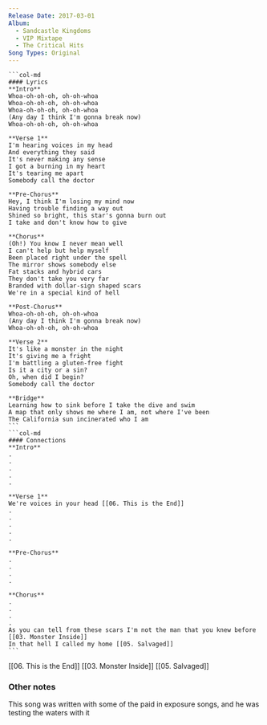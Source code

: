 ```yaml
---
Release Date: 2017-03-01
Album:
  - Sandcastle Kingdoms
  - VIP Mixtape
  - The Critical Hits
Song Types: Original
---
```


````col
```col-md
#### Lyrics
**Intro**
Whoa-oh-oh-oh, oh-oh-whoa
Whoa-oh-oh-oh, oh-oh-whoa
Whoa-oh-oh-oh, oh-oh-whoa
(Any day I think I'm gonna break now)
Whoa-oh-oh-oh, oh-oh-whoa

**Verse 1**
I'm hearing voices in my head
And everything they said
It's never making any sense
I got a burning in my heart
It's tearing me apart
Somebody call the doctor

**Pre-Chorus**
Hey, I think I'm losing my mind now
Having trouble finding a way out
Shined so bright, this star's gonna burn out
I take and don't know how to give

**Chorus**
(Oh!) You know I never mean well
I can't help but help myself
Been placed right under the spell
The mirror shows somebody else
Fat stacks and hybrid cars
They don't take you very far
Branded with dollar-sign shaped scars
We're in a special kind of hell

**Post-Chorus**
Whoa-oh-oh-oh, oh-oh-whoa
(Any day I think I'm gonna break now)
Whoa-oh-oh-oh, oh-oh-whoa

**Verse 2**
It's like a monster in the night
It's giving me a fright
I'm battling a gluten-free fight
Is it a city or a sin?
Oh, when did I begin?
Somebody call the doctor

**Bridge**
Learning how to sink before I take the dive and swim
A map that only shows me where I am, not where I've been
The California sun incinerated who I am
```
```col-md
#### Connections
**Intro**
.
.
.
.
.

**Verse 1**
We're voices in your head [[06. This is the End]]
.
.
.
.
.

**Pre-Chorus**
.
.
.
.

**Chorus**
.
.
.
.
As you can tell from these scars I'm not the man that you knew before [[03. Monster Inside]]
In that hell I called my home [[05. Salvaged]]
```
````

[[06. This is the End]]
[[03. Monster Inside]]
[[05. Salvaged]]

### Other notes
This song was written with some of the paid in exposure songs, and he was testing the waters with it 